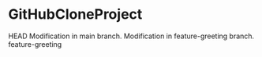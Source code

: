 # GitHubCloneProject
 HEAD
Modification in main branch.
Modification in feature-greeting branch.
 feature-greeting

